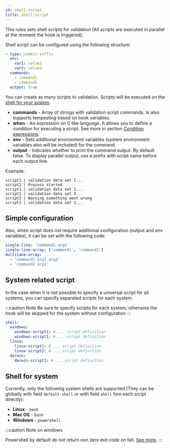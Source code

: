 ```yaml
---
id: shell-script
title: shell-script
---
```


This rules sets shell scripts for validation (All scripts are executed in parallel at the moment the hook is triggered).

Shell script can be configured using the following structure:

``` yaml
- type: commit-suffix
  env:
    var1: value1
    var2: value2
  commands:
    - command1
    - command2
  output: true
```

You can create as many scripts to validation. Scripts will be executed on the [shell for your system](#shell-for-system).

- **commands** - Array of strings with validation script commands. Is also supports tempesting based on hook variables.
- **when** - An expression on C like language. It allows you to define a condition for executing a script. See more in section [Condition expressions](../expressions.md).
- **env** - Sets additional environment variables (system environment variables also will be included)  for the command.
- **output** - Indicates whether to print the command output. By default false. To display parallel output, use a prefix with script name before each output line.

Example:

``` text
script1 | validation data set 1...
script2 | Process started
script1 | validation data set 2...
script1 | validation data set 3...
script2 | Warning something went wrong
script1 | validation data set 3...
```

## Simple configuration

Also, when script does not require additional configuration (output and env variables), it can be set with the following code:

```yaml
single-line: 'command2 arg1'
single-line-array: ['command1', 'command2']
multilane-array:
  - 'command1 arg1 arg2'
  - 'command2 arg1'
```

## System related script

<!-- TODO: update this section -->

In the case when it is not possible to specify a universal script for all systems, you can specify separated scripts for each system.

:::caution Note
Be sure to specify scripts for each system, otherwise the hook will be skipped for the system without configuration
:::

```yaml
shell:
  windows:
    windows-script1: # ... script definition
    windows-script1: # ... script definition
  linux:
    linux-script1: # ... script definition
    linux-script2: # ... script definition
  darwin:
    darwin-script1: # ... script definition
```

## Shell for system

Currently, only the following system shells are supported (They can be globally with field `default-shell` or with field `shell` fore each script directly):

- **Linux** - `bash`
- **Mac OS** - `bash`
- **Windows** - `powershell`

:::caution Note on windows
<!-- TODO: update this caution -->
Powershell by default do not return non zero exit code on fail. [See more](https://docs.microsoft.com/en-us/powershell/module/microsoft.powershell.core/about/about_preference_variables?view=powershell-7#erroractionpreference).
:::
